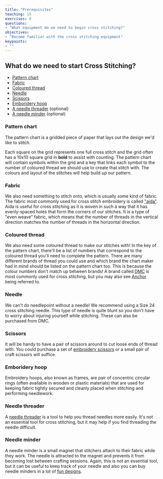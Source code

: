 ```yaml
---
title: "Prerequisites"
teaching: 15
exercises: 0
questions:
- "What equipment do we need to begin cross stitching?"
objectives:
- "Become familiar with the cross stitching equipment"
keypoints:
- ""
---
```


## What do we need to start Cross Stitching?

- [Pattern chart](#pattern-chart)
- [Fabric](#fabric)
- [Coloured thread](#coloured-thread)
- [Needle](#needle)
- [Scissors](#scissors)
- [Emboridery hoop](#emboridery-hoop)
- [A needle threader](#needle-threader) (optional)
- [A needle minder](#needle-minder) (optional)

### Pattern chart

The pattern chart is a gridded piece of paper that lays out the design we'd like to stitch.

Each square on the grid represents one full cross stitch and the grid often has a 10x10 square grid in **bold** to assist with counting.
The pattern chart will contain symbols within the grid and a key that links each symbol to the number of coloured thread we should use to create that stitch with.
The colours and layout of the stitches will help build up our pattern.

### Fabric

We also need something to stitch onto, which is usually some kind of fabric.
The fabric most commonly used for cross stitch embroidery is called ["aida"](https://en.wikipedia.org/wiki/Aida_cloth).
Aida is useful for cross stitching as it is woven in such a way that it has evenly-spaced holes that form the corners of our stitches.
It is a type of "even weave" fabric, which means that the number of threads in the vertical direction matches the number of threads in the horizontal direction.

### Coloured thread

We also need some coloured thread to make our stitches with!
In the key of the pattern chart, there'll be a list of numbers that correspond to the coloured thread you'll need to complete the pattern.
There are many different brands of thread you could use and which brand the chart maker had in mind should be listed on the pattern chart too.
This is because the colour numbers don't match up between brands!
A brand called [DMC](https://www.dmc.com/) is most commonly used for cross stitching, but you may also see [Anchor](https://anchorcrafts.com/) being referred to.

### Needle

We can't do needlepoint without a needle!
We recommend using a Size 24 cross stitching needle.
This type of needle is quite blunt so you don't have to worry about injuring yourself while stitching.
These can also be purchased from DMC.

### Scissors

It will be handy to have a pair of scissors around to cut loose ends of thread with.
You could purchase a set of [embroidery scissors](https://www.sewessential.co.uk/sewing-tools-and-gadgets/sewing-tools/scissors/embroidery-scissors) or a small pair of craft scissors will suffice.

### Emboridery hoop

Embroidery hoops, also known as frames, are pair of concentric circular rings (often available in wooden or plastic materials) that are used for keeping fabric tightly secured and cleanly placed when stitching and performing needlework.

### Needle threader

A [needle threader](https://www.amazon.co.uk/DMC-6112-Aluminum-Needle-Threader/dp/B000YZALOG) is a tool to help you thread needles more easily.
It's not an essential tool for cross stitching, but it may help if you find threading the needle difficult.

### Needle minder

A needle minder is a small magnet that stitchers attach to their fabric while they work.
The needle is attracted to the magnet and prevents it from becoming lost between crafting sessions.
Again, this is not an essential tool, but it can be useful to keep track of your needle and also you can buy needle minders in a lot of [fun designs](https://www.etsy.com/uk/search?q=needle%20minder&ref=auto-1&as_prefix=needle).
